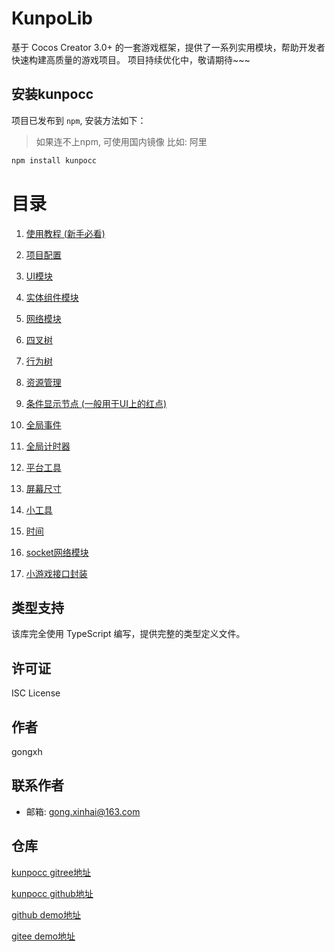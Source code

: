 # KunpoLib
基于 Cocos Creator 3.0+ 的一套游戏框架，提供了一系列实用模块，帮助开发者快速构建高质量的游戏项目。
项目持续优化中，敬请期待~~~


## 安装kunpocc
项目已发布到 `npm`, 安装方法如下：
> 如果连不上npm, 可使用国内镜像 比如: 阿里
```bash
npm install kunpocc
```

# 目录
1. [使用教程 (新手必看)](./docs/Noviciate.md)

2. [项目配置](./docs/Basic.md)
3. [UI模块](./docs/UI.md)
4. [实体组件模块](./docs/EC.md) 
5. [网络模块](./docs/HTTP.md)
6. [四叉树](./docs/QuadTree.md)
7. [行为树](./docs/BehaviorTree.md)
8. [资源管理](./docs/Asset.md)
9. [条件显示节点 (一般用于UI上的红点)](./docs/Condition.md)
10. [全局事件](./docs/Event.md)
11. [全局计时器](./docs/Timer.md)
12. [平台工具](./docs/Platform.md)
13. [屏幕尺寸](./docs/Screen.md)
14. [小工具](./docs/Tools.md)
15. [时间](./docs/Time.md)
16. [socket网络模块](./docs/Socket.md)
17. [小游戏接口封装](./docs/MiniGame.md)
## 类型支持

该库完全使用 TypeScript 编写，提供完整的类型定义文件。

## 许可证

ISC License

## 作者

gongxh

## 联系作者

*  邮箱: gong.xinhai@163.com

## 仓库
[kunpocc gitree地址](https://gitee.com/gongxinhai/kunpolibrary)

[kunpocc github地址](https://github.com/Gongxh0901/kunpolibrary)


[github demo地址](https://github.com/Gongxh0901/KunpoDemo)

[gitee demo地址](https://gitee.com/gongxinhai/kunpo-demo)
